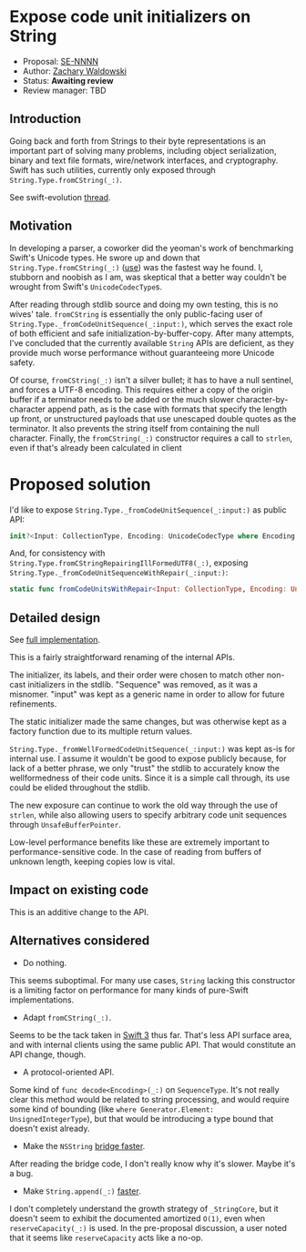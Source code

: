 # Expose code unit initializers on String

* Proposal: [SE-NNNN](https://github.com/apple/swift-evolution/blob/master/proposals/NNNN-string-from-code-units.md)
* Author: [Zachary Waldowski](https://github.com/zwaldowski)
* Status: **Awaiting review**
* Review manager: TBD

## Introduction

Going back and forth from Strings to their byte representations is an important part of solving many problems, including object serialization, binary and text file formats, wire/network interfaces, and cryptography. Swift has such utilities, currently only exposed through `String.Type.fromCString(_:)`.

See swift-evolution [thread](https://lists.swift.org/pipermail/swift-evolution/Week-of-Mon-20160104/005951.html).

## Motivation

In developing a parser, a coworker did the yeoman's work of benchmarking Swift's Unicode types. He swore up and down that `String.Type.fromCString(_:)` ([use](https://gist.github.com/zwaldowski/5f1a1011ea368e1c833e#file-fromcstring-swift)) was the fastest way he found. I, stubborn and noobish as I am, was skeptical that a better way couldn't be wrought from Swift's `UnicodeCodecType`s.

After reading through stdlib source and doing my own testing, this is no wives' tale. `fromCString` is essentially the only public-facing user of `String.Type._fromCodeUnitSequence(_:input:)`, which serves the exact role of both efficient and safe initialization-by-buffer-copy. After many attempts, I've concluded that the currently available `String` APIs are deficient, as they provide much worse performance without guaranteeing more Unicode safety.

Of course, `fromCString(_:)` isn't a silver bullet; it has to have a null sentinel, and forces a UTF-8 encoding. This requires either a copy of the origin buffer if a terminator needs to be added or the much slower character-by-character append path, as is the case with formats that specify the length up front, or unstructured payloads that use unescaped double quotes as the terminator. It also prevents the string itself from containing the null character. Finally, the `fromCString(_:)` constructor requires a call to `strlen`, even if that's already been calculated in client

# Proposed solution

I'd like to expose `String.Type._fromCodeUnitSequence(_:input:)` as public API:

```swift
init?<Input: CollectionType, Encoding: UnicodeCodecType where Encoding.CodeUnit == Input.Generator.Element>(codeUnits input: Input, encoding: Encoding.Type)
```

And, for consistency with `String.Type.fromCStringRepairingIllFormedUTF8(_:)`,
exposing `String.Type._fromCodeUnitSequenceWithRepair(_:input:)`:

```swift
static func fromCodeUnitsWithRepair<Input: CollectionType, Encoding: UnicodeCodecType where Encoding.CodeUnit == Input.Generator.Element>(input: Input, encoding: Encoding.Type)
```

## Detailed design

See [full implementation](https://github.com/apple/swift/compare/master...zwaldowski:string-from-code-units).

This is a fairly straightforward renaming of the internal APIs.

The initializer, its labels, and their order were chosen to match other non-cast initializers in the stdlib. "Sequence" was removed, as it was a misnomer. "input" was kept as a generic name in order to allow for future refinements.

The static initializer made the same changes, but was otherwise kept as a factory function due to its multiple return values.

`String.Type._fromWellFormedCodeUnitSequence(_:input:)` was kept as-is for internal use. I assume it wouldn't be good to expose publicly because, for lack of a better phrase, we only "trust" the stdlib to accurately know the wellformedness of their code units. Since it is a simple call through, its use could be elided throughout the stdlib.

The new exposure can continue to work the old way through the use of `strlen`, while also allowing users to specify arbitrary code unit sequences through `UnsafeBufferPointer`.

Low-level performance benefits like these are extremely important to performance-sensitive code. In the case of reading from buffers of unknown length, keeping copies low is vital.

## Impact on existing code

This is an additive change to the API.

## Alternatives considered

* Do nothing.

This seems suboptimal. For many use cases, `String` lacking this constructor is
a limiting factor on performance for many kinds of pure-Swift implementations.

* Adapt `fromCString(_:)`.

Seems to be the tack taken in [Swift 3](https://github.com/apple/swift/commit/f4aaece75e97379db6ba0a1fdb1da42c231a1c3b) thus far. That's less API surface area, and with internal clients using the same public API. That would constitute an API change, though.

* A protocol-oriented API.

Some kind of `func decode<Encoding>(_:)` on `SequenceType`. It's not really clear this method would be related to string processing, and would require some kind of bounding (like `where Generator.Element: UnsignedIntegerType`), but that would be introducing a type bound that doesn't exist already.

* Make the `NSString` [bridge faster](https://gist.github.com/zwaldowski/5f1a1011ea368e1c833e#file-nsstring-swift).

After reading the bridge code, I don't really know why it's slower. Maybe it's a bug.

* Make `String.append(_:)` [faster](https://gist.github.com/zwaldowski/5f1a1011ea368e1c833e#file-unicodescalar-swift).

I don't completely understand the growth strategy of `_StringCore`, but it doesn't seem to exhibit the documented amortized `O(1)`, even when `reserveCapacity(_:)` is used. In the pre-proposal discussion, a user noted that it seems like `reserveCapacity` acts like a no-op.

